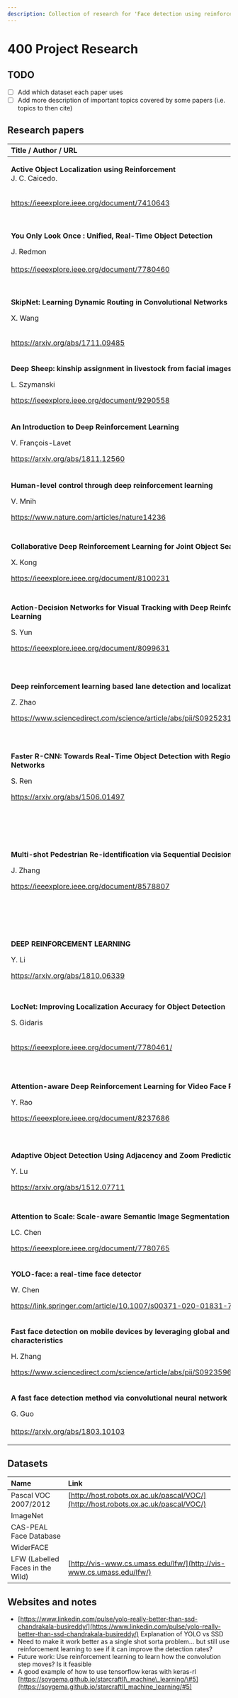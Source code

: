 ```yaml
---
description: Collection of research for 'Face detection using reinforcement learning'
---
```


# 400 Project Research

## TODO

* [ ] Add which dataset each paper uses
* [ ] Add more description of important topics covered by some papers \(i.e. topics to then cite\)

## Research papers

<table>
  <thead>
    <tr>
      <th style="text-align:left">Title / Author / URL</th>
      <th style="text-align:left">Summary</th>
    </tr>
  </thead>
  <tbody>
    <tr>
      <td style="text-align:left">
        <p><b>Active Object Localization using Reinforcement</b>
          <br />J. C. Caicedo.</p>
        <p>
          <br /><a href="https://ieeexplore.ieee.org/document/7410643">https://ieeexplore.ieee.org/document/7410643</a>
        </p>
      </td>
      <td style="text-align:left">Object detection using a novel reinforcement approach. Uses a pretrained
        CNN to extract features, and a reinforcement learning &apos;localisation
        policy&apos; based on DeepQNetwork.</td>
    </tr>
    <tr>
      <td style="text-align:left">
        <p><b>You Only Look Once : Unified, Real-Time Object Detection</b>
        </p>
        <p>J. Redmon
          <br />
          <br /><a href="https://ieeexplore.ieee.org/document/7780460">https://ieeexplore.ieee.org/document/7780460</a>
        </p>
      </td>
      <td style="text-align:left">State of the art object detection neural network. Regression to take input
        image &#x2192; regression of coordinates. Only needs to take the input
        in once, and confidence levels to determine which bounding boxes are good
        ones.</td>
    </tr>
    <tr>
      <td style="text-align:left">
        <p><b>SkipNet: Learning Dynamic Routing in Convolutional Networks</b>
        </p>
        <p>X. Wang</p>
        <p>
          <br /><a href="https://arxiv.org/abs/1711.09485">https://arxiv.org/abs/1711.09485</a>
        </p>
      </td>
      <td style="text-align:left">Shallower networks are sufficient for a lot of tasks, proposes a model
        to automatically skip convolutional layers based on a per input basis.</td>
    </tr>
    <tr>
      <td style="text-align:left">
        <p><b>Deep Sheep: kinship assignment in livestock from facial images</b>
        </p>
        <p>L. Szymanski</p>
        <p></p>
        <p><a href="https://ieeexplore.ieee.org/document/9290558">https://ieeexplore.ieee.org/document/9290558</a>
        </p>
      </td>
      <td style="text-align:left">A look into the viability of using deep learning to assign kinship between
        sheep faces.</td>
    </tr>
    <tr>
      <td style="text-align:left">
        <p><b>An Introduction to Deep</b>  <b>Reinforcement Learning</b>
        </p>
        <p>V. Fran&#xE7;ois-Lavet</p>
        <p></p>
        <p><a href="https://arxiv.org/abs/1811.12560">https://arxiv.org/abs/1811.12560</a>
        </p>
      </td>
      <td style="text-align:left">
        <p>An indepth look into how deep reinforcement learning.</p>
        <p><em>TODO: note important topics covered</em>
        </p>
      </td>
    </tr>
    <tr>
      <td style="text-align:left">
        <p><b>Human-level control through deep reinforcement learning</b>
        </p>
        <p>V. Mnih</p>
        <p></p>
        <p><a href="https://www.nature.com/articles/nature14236">https://www.nature.com/articles/nature14236</a>
        </p>
      </td>
      <td style="text-align:left">Deep Q Network paper, the famous 2015 atari deepmind project.</td>
    </tr>
    <tr>
      <td style="text-align:left">
        <p><b>Collaborative Deep Reinforcement Learning for Joint Object Search</b>
        </p>
        <p>X. Kong</p>
        <p></p>
        <p><a href="https://ieeexplore.ieee.org/document/8100231">https://ieeexplore.ieee.org/document/8100231</a>
        </p>
      </td>
      <td style="text-align:left">Novel multi-agent deep Q-learning algorithm with jointexploitation sampling.
        Essentially allows multiple agents to collaborate to end up with &apos;person
        on a bicycle holding a cup&apos;</td>
    </tr>
    <tr>
      <td style="text-align:left">
        <p><b>Action-Decision Networks for Visual Tracking with Deep Reinforcement Learning</b>
        </p>
        <p>S. Yun</p>
        <p></p>
        <p><a href="https://ieeexplore.ieee.org/document/8099631">https://ieeexplore.ieee.org/document/8099631</a>
        </p>
      </td>
      <td style="text-align:left">Light computation for tracking, as a reinforcement learning algorithm
        learns sequential actions to move bounding box to track object</td>
    </tr>
    <tr>
      <td style="text-align:left">
        <p><b>Deep reinforcement learning based lane detection and localization</b>
        </p>
        <p>Z. Zhao</p>
        <p></p>
        <p><a href="https://www.sciencedirect.com/science/article/abs/pii/S0925231220310833">https://www.sciencedirect.com/science/article/abs/pii/S0925231220310833</a>
        </p>
      </td>
      <td style="text-align:left">Deep reinforcement learning into cursory lane detection models for accu-rate
        lane detection and localization. Uses CNN to find bounding boxes, and reinforcement
        learning to use those boxes to create a good estimate of the curve of the
        lane.</td>
    </tr>
    <tr>
      <td style="text-align:left">
        <p><b>Faster R-CNN: Towards Real-Time Object Detection with Region Proposal Networks</b>
        </p>
        <p>S. Ren</p>
        <p></p>
        <p><a href="https://arxiv.org/abs/1506.01497">https://arxiv.org/abs/1506.01497</a>
        </p>
      </td>
      <td style="text-align:left">Uses a Region Proposal Network to enable nearly cost free region proposals,
        that the FAST R-CNN can then utilise. State of the art detection rates,
        but achieves 5fps on GPU.</td>
    </tr>
    <tr>
      <td style="text-align:left">
        <p><b>Multi-shot Pedestrian Re-identification via Sequential Decision Making</b>
        </p>
        <p>J. Zhang</p>
        <p></p>
        <p><a href="https://ieeexplore.ieee.org/document/8578807">https://ieeexplore.ieee.org/document/8578807</a>
        </p>
      </td>
      <td style="text-align:left">
        <p>Pedestrian re-identification by using reinforcement learning. It can either
          output result (same or different) or request another pair of images (delay
          outcome till more certain). Achieves good tradeoff between speed and accuracy
          by changing reward for unsure action.</p>
        <p>(<em>Could be useful for sheep kinship verification?)</em>
        </p>
      </td>
    </tr>
    <tr>
      <td style="text-align:left">
        <p><b>DEEP REINFORCEMENT LEARNING</b>
        </p>
        <p>Y. Li</p>
        <p></p>
        <p><a href="https://arxiv.org/abs/1810.06339">https://arxiv.org/abs/1810.06339</a>
        </p>
      </td>
      <td style="text-align:left">Discusses deep reinforcement learning in an overview style.</td>
    </tr>
    <tr>
      <td style="text-align:left">
        <p><b>LocNet: Improving Localization Accuracy for Object Detection</b>
        </p>
        <p>S. Gidaris</p>
        <p>
          <br /><a href="https://ieeexplore.ieee.org/document/7780461/">https://ieeexplore.ieee.org/document/7780461/</a>
        </p>
      </td>
      <td style="text-align:left">
        <p>Novel method of using column and row estaimtes of how &apos;object&apos;
          a given row/col looks. Creates two 1D curved regions that suggest a bounding
          box.</p>
        <p><a href="https://i.imgur.com/TxCetFs.png"><em>https://i.imgur.com/TxCetFs.png</em></a>
        </p>
      </td>
    </tr>
    <tr>
      <td style="text-align:left">
        <p><b>Attention-aware Deep Reinforcement Learning for Video Face Recognition</b>
        </p>
        <p>Y. Rao</p>
        <p></p>
        <p><a href="https://ieeexplore.ieee.org/document/8237686">https://ieeexplore.ieee.org/document/8237686</a>
        </p>
      </td>
      <td style="text-align:left">Attention-aware deep reinforcement learning (ADRL) method for video face
        recognition. Poses the problem as a Markov decision process. Information
        from both the image space and the feature space are used.</td>
    </tr>
    <tr>
      <td style="text-align:left">
        <p><b>Adaptive Object Detection Using Adjacency and Zoom Prediction</b>
        </p>
        <p>Y. Lu</p>
        <p></p>
        <p><a href="https://arxiv.org/abs/1512.07711">https://arxiv.org/abs/1512.07711</a>
        </p>
      </td>
      <td style="text-align:left">Adjacency and Zoom Network to suggest regions to look closer in.
        <br />
        <br />&quot;directs computational resources to sub-regions likely to contain
        objects&quot;</td>
    </tr>
    <tr>
      <td style="text-align:left">
        <p><b>Attention to Scale: Scale-aware Semantic Image Segmentation</b>
        </p>
        <p>LC. Chen</p>
        <p></p>
        <p><a href="https://ieeexplore.ieee.org/document/7780765">https://ieeexplore.ieee.org/document/7780765</a>
        </p>
      </td>
      <td style="text-align:left">An attention mechanism that learns to softly weight the multi-scale features
        at each pixel location.</td>
    </tr>
    <tr>
      <td style="text-align:left">
        <p><b>YOLO-face: a real-time face detector</b>
        </p>
        <p>W. Chen</p>
        <p></p>
        <p><a href="https://link.springer.com/article/10.1007/s00371-020-01831-7">https://link.springer.com/article/10.1007/s00371-020-01831-7</a>
        </p>
      </td>
      <td style="text-align:left">A real time face detector based on YOLO. Provides better results than
        YOLO v2, YOLO v3 or Faster R-CNN.</td>
    </tr>
    <tr>
      <td style="text-align:left">
        <p><b>Fast face detection on mobile devices by leveraging global and local facial characteristics</b>
        </p>
        <p>H. Zhang</p>
        <p></p>
        <p><a href="https://www.sciencedirect.com/science/article/abs/pii/S0923596518303989">https://www.sciencedirect.com/science/article/abs/pii/S0923596518303989</a>
        </p>
      </td>
      <td style="text-align:left">Faster proposal generation model, therefore faster detection models. Uses
        global and local face characteristics.</td>
    </tr>
    <tr>
      <td style="text-align:left">
        <p><b>A fast face detection method via convolutional neural network</b>
        </p>
        <p>G. Guo
          <br />
          <br /><a href="https://arxiv.org/abs/1803.10103">https://arxiv.org/abs/1803.10103</a>
        </p>
      </td>
      <td style="text-align:left">Uses discriminative complete features (DCFs) to replace image pyramid
        employed by standard CNN to improve efficiency for face detection.</td>
    </tr>
  </tbody>
</table>

## Datasets

| Name | Link |
| :--- | :--- |
| Pascal VOC 2007/2012 | [http://host.robots.ox.ac.uk/pascal/VOC/](http://host.robots.ox.ac.uk/pascal/VOC/) |
| ImageNet |  |
| CAS-PEAL Face Database |  |
| WiderFACE |  |
| LFW \(Labelled Faces in the Wild\) | [http://vis-www.cs.umass.edu/lfw/](http://vis-www.cs.umass.edu/lfw/) |

## Websites and notes

* [https://www.linkedin.com/pulse/yolo-really-better-than-ssd-chandrakala-busireddy/](https://www.linkedin.com/pulse/yolo-really-better-than-ssd-chandrakala-busireddy/) Explanation of YOLO vs SSD 
* Need to make it work better as a single shot sorta problem... but still use reinforcement learning to see if it can improve the detection rates? 
* Future work: Use reinforcement learning to learn how the convolution step moves? Is it feasible
* A good example of how to use tensorflow keras with keras-rl [https://soygema.github.io/starcraftII\_machine\_learning/\#5](https://soygema.github.io/starcraftII_machine_learning/#5)

